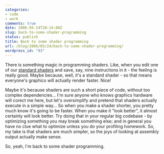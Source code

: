 ```yaml
---
categories:
- code
- work
comments: true
date: 2006-05-24T20:14:00Z
slug: back-to-some-shader-programming
status: publish
title: Back to some shader programming
url: /blog/2006/05/24/back-to-some-shader-programming/
wordpress_id: "93"
---
```


There is something magic in programming shaders. Like, when you edit one of our [standard shaders](http://unity3d.com/support/documentation/Components/Built-in%20Shader%20Guide.html) and save, say, nine instructions in it - the feeling is really good. Maybe because, well, it's a standard shader - so that means everyone's graphics will actually render faster. Nice!

Maybe it's because shaders are such a short piece of code, without too complex dependencies... I'm sure anyone who knows graphics hardware will corect me here, but let's oversimplify and pretend that shaders actually execute in a simple way... So when you make a shader shorter, you pretty much know it's going to be faster. When you make it "look better", it almost certainly will look better. Try doing that in your regular big codebase - by optimizing something you may break something else; and in general you have no clue what to optimize unless you do your profiling homework. So, my take is that shaders are much simpler, so the joys of looking at assembly output actually make sense.

So, yeah, I'm back to some shader programming.
